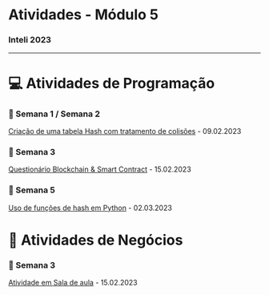 # Atividades - Módulo 5 
### Inteli 2023
__________________________________________________________________________________

# 💻 Atividades de Programação

### 📄 Semana 1 / Semana 2
  <a href="https://github.com/furlan2803/AtividadesModulo5Inteli/tree/main/AtividadeProgramacaoSemana1/GiovannaAtividadeSemana1Programacao">Criação de uma tabela Hash com tratamento de colisões</a> - 09.02.2023
  
### 📄 Semana 3

<a href="https://github.com/furlan2803/AtividadesModulo5Inteli/tree/main/AtividadeProgramacaoSemana3">Questionário Blockchain & Smart Contract</a> - 15.02.2023

### 📄 Semana 5

<a href="https://github.com/furlan2803/AtividadesModulo5Inteli/tree/main/AtividadeProgramacaoSemana5
">Uso de funções de hash em Python</a> - 02.03.2023

  
  
# 📝 Atividades de Negócios

### 📄 Semana 3
  <a href="https://github.com/furlan2803/AtividadesModulo5Inteli/tree/main/AtividadeNegóciosSemana3">Atividade em Sala de aula</a> - 15.02.2023

